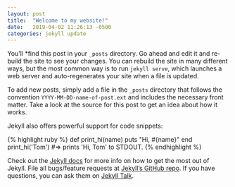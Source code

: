 ```yaml
---
layout: post
title:  "Welcome to my website!"
date:   2019-04-02 11:26:13 -0500
categories: jekyll update
---
```




You’ll *find this post in your `_posts` directory. Go ahead and edit it and re-build the site to see your changes. 
You can rebuild the site in many different ways, but the most common way is to run `jekyll serve`, which launches a web server 
and auto-regenerates your site when a file is updated.

To add new posts, simply add a file in the `_posts` directory that follows the convention 
`YYYY-MM-DD-name-of-post.ext` and includes the necessary front matter. 
Take a look at the source for this post to get an idea about how it works.

Jekyll also offers powerful support for code snippets:

{% highlight ruby %}
def print_hi(name)
  puts "Hi, #{name}"
end
print_hi('Tom')
#=> prints 'Hi, Tom' to STDOUT.
{% endhighlight %}

Check out the [Jekyll docs][jekyll-docs] for more info on how to get the most out of Jekyll. File all bugs/feature requests at 
[Jekyll’s GitHub repo][jekyll-gh]. If you have questions, you can ask them on [Jekyll Talk][jekyll-talk].

[jekyll-docs]: https://jekyllrb.com/docs/home
[jekyll-gh]:   https://github.com/jekyll/jekyll
[jekyll-talk]: https://talk.jekyllrb.com/
